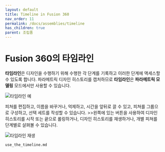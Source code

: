 ```yaml
---
layout: default
title: Timeline in Fusion 360
nav_order: 11
permalink: /docs/assemblies/timeline
has_children: true
parent: 조립품
---
```

Fusion 360의 타임라인
================

**타임라인**은 디자인을 수행하기 위해 수행한 각 단계를 기록하고 이러한 단계에 액세스할 수 있도록 합니다. 파라메트릭 디자인 히스토리를 캡처하므로 **타임라인**은 **파라메트릭 모델링** 모드에서만 사용할 수 있습니다.

![타임라인 예](https://help.autodesk.com/cloudhelp/KOR/Fusion-Assemble/images/example/timeline-example.png)

피쳐를 편집하고, 이름을 바꾸거나, 억제하고, 시간을 앞뒤로 끌 수 있고, 피쳐를 그룹으로 구성하고, 선택 세트를 작성할 수 있습니다. >>왼쪽에 있는 버튼을 사용하여 디자인 히스토리를 시작 또는 끝으로 롤링하거나, 디자인 히스토리를 재생하거나, 개별 피쳐를 단계별로 살펴볼 수 있습니다.

![타임라인 재생](https://help.autodesk.com/cloudhelp/KOR/Fusion-Assemble/images/animation/timeline.gif)


```{toctree}
use_the_timeline.md
```